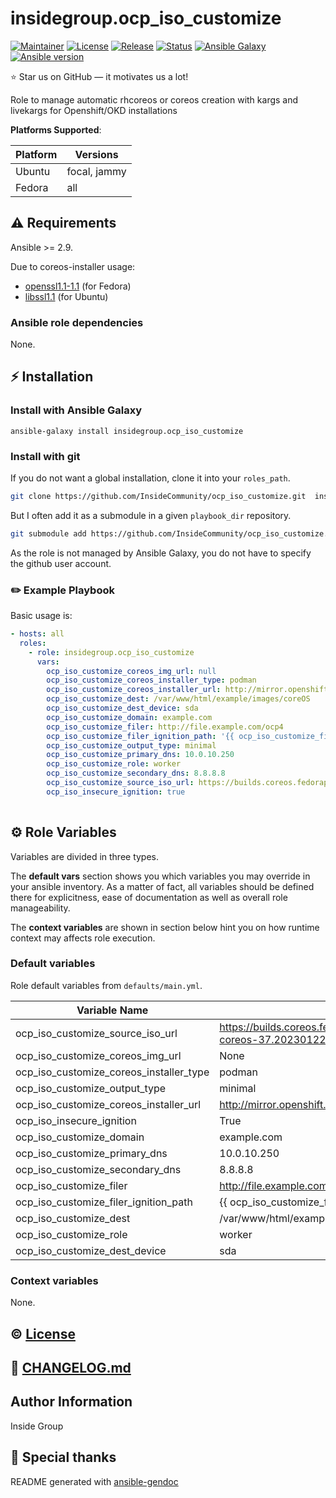 # insidegroup.ocp_iso_customize

[![Maintainer](https://img.shields.io/badge/maintained%20by-InsideCommunity-e00000?style=flat-square)](https://github.com/InsideCommunity)
[![License](https://img.shields.io/github/license/InsideCommunity/ocp_iso_customize?style=flat-square)](https://github.com/InsideCommunity/ocp_iso_customize/blob/main/LICENSE)
[![Release](https://img.shields.io/github/v/release/InsideCommunity/ocp_iso_customize?style=flat-square)](https://github.com/InsideCommunity/ocp_iso_customize/releases)
[![Status](https://img.shields.io/github/workflow/status/InsideCommunity/ocp_iso_customize/Ansible%20Molecule?style=flat-square&label=tests)](https://github.com/InsideCommunity/ocp_iso_customize/actions?query=workflow%3A%22Ansible+Molecule%22)
[![Ansible Galaxy](https://img.shields.io/badge/ansible-galaxy-black.svg?style=flat-square&logo=ansible)](https://galaxy.ansible.com/insidegroup/ocp_iso_customize)[![Ansible version](https://img.shields.io/badge/ansible-%3E%3D2.9-black.svg?style=flat-square&logo=ansible)](https://github.com/ansible/ansible)

⭐ Star us on GitHub — it motivates us a lot!

Role to manage automatic rhcoreos or coreos creation with kargs and livekargs for Openshift/OKD installations

**Platforms Supported**:

| Platform | Versions |
|----------|----------|
| Ubuntu | focal, jammy |
| Fedora | all |

## ⚠️ Requirements

Ansible >= 2.9.

Due to coreos-installer usage:
* [openssl1.1-1.1](https://download-ib01.fedoraproject.org/pub/fedora/linux/releases/37/Everything/x86_64/os/Packages/o/openssl1.1-1.1.1q-2.fc37.x86_64.rpm) (for Fedora)
* [libssl1.1](http://nz2.archive.ubuntu.com/ubuntu/pool/main/o/openssl/libssl1.1_1.1.1f-1ubuntu2.17_amd64.deb) (for Ubuntu)

### Ansible role dependencies

None.

## ⚡ Installation

### Install with Ansible Galaxy

```shell
ansible-galaxy install insidegroup.ocp_iso_customize
```

### Install with git

If you do not want a global installation, clone it into your `roles_path`.

```bash
git clone https://github.com/InsideCommunity/ocp_iso_customize.git  insidegroup.ocp_iso_customize
```

But I often add it as a submodule in a given `playbook_dir` repository.

```bash
git submodule add https://github.com/InsideCommunity/ocp_iso_customize.git roles/insidegroup.ocp_iso_customize
```

As the role is not managed by Ansible Galaxy, you do not have to specify the
github user account.

### ✏️ Example Playbook

Basic usage is:

```yaml
- hosts: all
  roles:
    - role: insidegroup.ocp_iso_customize
      vars:
        ocp_iso_customize_coreos_img_url: null
        ocp_iso_customize_coreos_installer_type: podman
        ocp_iso_customize_coreos_installer_url: http://mirror.openshift.com/pub/openshift-v4/x86_64/clients/coreos-installer/latest/coreos-installer
        ocp_iso_customize_dest: /var/www/html/example/images/coreOS
        ocp_iso_customize_dest_device: sda
        ocp_iso_customize_domain: example.com
        ocp_iso_customize_filer: http://file.example.com/ocp4
        ocp_iso_customize_filer_ignition_path: '{{ ocp_iso_customize_filer }}/example/'
        ocp_iso_customize_output_type: minimal
        ocp_iso_customize_primary_dns: 10.0.10.250
        ocp_iso_customize_role: worker
        ocp_iso_customize_secondary_dns: 8.8.8.8
        ocp_iso_customize_source_iso_url: https://builds.coreos.fedoraproject.org/prod/streams/stable/builds/37.20230122.3.0/x86_64/fedora-coreos-37.20230122.3.0-live.x86_64.iso
        ocp_iso_insecure_ignition: true
        
```

## ⚙️ Role Variables

Variables are divided in three types.

The **default vars** section shows you which variables you may
override in your ansible inventory. As a matter of fact, all variables should
be defined there for explicitness, ease of documentation as well as overall
role manageability.

The **context variables** are shown in section below hint you
on how runtime context may affects role execution.

### Default variables
Role default variables from `defaults/main.yml`.

| Variable Name | Value |
|---------------|-------|
| ocp_iso_customize_source_iso_url | https://builds.coreos.fedoraproject.org/prod/streams/stable/builds/37.20230122.3.0/x86_64/fedora-coreos-37.20230122.3.0-live.x86_64.iso |
| ocp_iso_customize_coreos_img_url | None |
| ocp_iso_customize_coreos_installer_type | podman |
| ocp_iso_customize_output_type | minimal |
| ocp_iso_customize_coreos_installer_url | http://mirror.openshift.com/pub/openshift-v4/x86_64/clients/coreos-installer/latest/coreos-installer |
| ocp_iso_insecure_ignition | True |
| ocp_iso_customize_domain | example.com |
| ocp_iso_customize_primary_dns | 10.0.10.250 |
| ocp_iso_customize_secondary_dns | 8.8.8.8 |
| ocp_iso_customize_filer | http://file.example.com/ocp4 |
| ocp_iso_customize_filer_ignition_path | {{ ocp_iso_customize_filer }}/example/ |
| ocp_iso_customize_dest | /var/www/html/example/images/coreOS |
| ocp_iso_customize_role | worker |
| ocp_iso_customize_dest_device | sda |

### Context variables

None.

## ©️ [License](LICENSE)

## 📄 [CHANGELOG.md](CHANGELOG.md)

## Author Information

Inside Group

## 👏 Special thanks

README generated with [ansible-gendoc](https://github.com/claranet/ansible-gendoc)